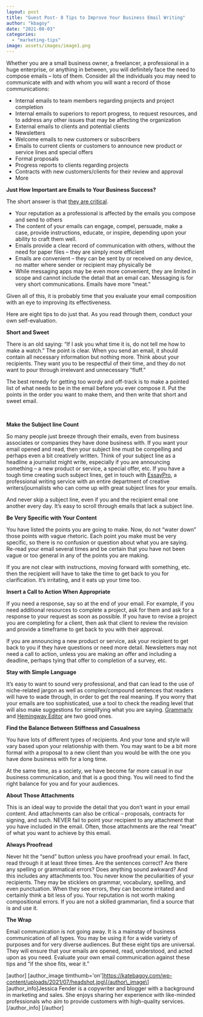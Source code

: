 ```yaml
---
layout: post
title: "Guest Post- 8 Tips to Improve Your Business Email Writing"
author: "kbagoy"
date: "2021-08-03"
categories: 
  - "marketing-tips"
image: assets/images/image1.png
---
```


Whether you are a small business owner, a freelancer, a professional in a huge enterprise, or anything in between, you will definitely face the need to compose emails – lots of them. Consider all the individuals you may need to communicate with and with whom you will want a record of those communications:

- Internal emails to team members regarding projects and project completion
- Internal emails to superiors to report progress, to request resources, and to address any other issues that may be affecting the organization 
- External emails to clients and potential clients
- Newsletters 
- Welcome emails to new customers or subscribers
- Emails to current clients or customers to announce new product or service lines and special offers
- Formal proposals 
- Progress reports to clients regarding projects
- Contracts with new customers/clients for their review and approval
- More

**Just How Important are Emails to Your Business Success?**

The short answer is that [they are critical](https://bizfluent.com/info-7816540-email-important-business-communication.html). 

- Your reputation as a professional is affected by the emails you compose and send to others
- The content of your emails can engage, compel, persuade, make a case, provide instructions, educate, or inspire, depending upon your ability to craft them well.
- Emails provide a clear record of communication with others, without the need for paper files – they are simply more efficient
- Emails are convenient – they can be sent by or received on any device, no matter where sender or recipient may physically be
- While messaging apps may be even more convenient, they are limited in scope and cannot include the detail that an email can. Messaging is for very short communications. Emails have more “meat.”

Given all of this, it is probably time that you evaluate your email composition with an eye to improving its effectiveness. 

Here are eight tips to do just that. As you read through them, conduct your own self-evaluation.

**Short and Sweet**

There is an old saying: “If I ask you what time it is, do not tell me how to make a watch.” The point is clear. When you send an email, it should contain all necessary information but nothing more. Think about your recipients. They want you to be respectful of their time, and they do not want to pour through irrelevant and unnecessary “fluff.” 

The best remedy for getting too wordy and off-track is to make a pointed list of what needs to be in the email before you ever compose it. Put the points in the order you want to make them, and then write that short and sweet email.

 

**Make the Subject line Count**

So many people just breeze through their emails, even from business associates or companies they have done business with. If you want your email opened and read, then your subject line must be compelling and perhaps even a bit creatively written. Think of your subject line as a headline a journalist might write, especially if you are announcing something – a new product or service, a special offer, etc. If you have a tough time creating such subject lines, get in touch with [EssayPro](https://bestwritingadvisor.com/essaypro-reviews), a professional writing service with an entire department of creative writers/journalists who can come up with great subject lines for your emails.

And never skip a subject line, even if you and the recipient email one another every day. It’s easy to scroll through emails that lack a subject line.

**Be Very Specific with Your Content**

You have listed the points you are going to make. Now, do not “water down” those points with vague rhetoric. Each point you make must be very specific, so there is no confusion or question about what you are saying. Re-read your email several times and be certain that you have not been vague or too general in any of the points you are making.

If you are not clear with instructions, moving forward with something, etc. then the recipient will have to take the time to get back to you for clarification. It’s irritating, and it eats up your time too.

**Insert a Call to Action When Appropriate**

If you need a response, say so at the end of your email. For example, if you need additional resources to complete a project, ask for them and ask for a response to your request as soon as possible. If you have to revise a project you are completing for a client, then ask that client to review the revision and provide a timeframe to get back to you with their approval. 

If you are announcing a new product or service, ask your recipient to get back to you if they have questions or need more detail. Newsletters may not need a call to action, unless you are making an offer and including a deadline, perhaps tying that offer to completion of a survey, etc.

**Stay with Simple Language**

It’s easy to want to sound very professional, and that can lead to the use of niche-related jargon as well as complex/compound sentences that readers will have to wade through, in order to get the real meaning. If you worry that your emails are too sophisticated, use a tool to check the reading level that will also make suggestions for simplifying what you are saying. [Grammarly](https://www.grammarly.com/) and [Hemingway Editor](https://hemingwayapp.com/) are two good ones.

**Find the Balance Between Stiffness and Casualness**

You have lots of different types of recipients. And your tone and style will vary based upon your relationship with them. You may want to be a bit more formal with a proposal to a new client than you would be with the one you have done business with for a long time. 

At the same time, as a society, we have become far more casual in our business communication, and that is a good thing. You will need to find the right balance for you and for your audiences.

**About Those Attachments**

This is an ideal way to provide the detail that you don’t want in your email content. And attachments can also be critical – proposals, contracts for signing, and such. NEVER fail to point your recipient to any attachment that you have included in the email. Often, those attachments are the real “meat” of what you want to achieve by this email.

**Always Proofread**

Never hit the “send” button unless you have proofread your email. In fact, read through it at least three times. Are the sentences correct? Are there any spelling or grammatical errors? Does anything sound awkward? And this includes any attachments too. You never know the peculiarities of your recipients. They may be sticklers on grammar, vocabulary, spelling, and even punctuation. When they see errors, they can become irritated and certainly think a bit less of you. Your reputation is not worth making compositional errors. If you are not a skilled grammarian, find a source that is and use it.

**The Wrap**

Email communication is not going away. It is a mainstay of business communication of all types. You may be using it for a wide variety of purposes and for very diverse audiences. But these eight tips are universal. They will ensure that your emails are opened, read, understood, and acted upon as you need. Evaluate your own email communication against these tips and “if the shoe fits, wear it.”

\[author\] \[author\_image timthumb='on'\]https://katebagoy.com/wp-content/uploads/2021/07/headshot.jpg\[/author\_image\] \[author\_info\]Jessica Fender is a copywriter and blogger with a background in marketing and sales. She enjoys sharing her experience with like-minded professionals who aim to provide customers with high-quality services.\[/author\_info\] \[/author\]
